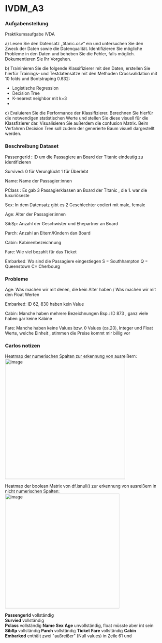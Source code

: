 # IVDM_A3

### Aufgabenstellung ###

Praktikumsaufgabe IVDA


a) Lesen Sie den Datensatz „titanic.csv“ ein und untersuchen Sie den Zweck der Daten sowie die
Datenqualität. Identifizieren Sie mögliche Probleme in den Daten und beheben Sie die Fehler, falls
möglich. Dokumentieren Sie Ihr Vorgehen.

b) Traininieren Sie die folgende Klassifizierer mit den Daten, erstellen Sie hierfür Trainings- und
Testdatensätze mit den Methoden Crossvalidation mit 10 folds und Bootstraping 0.632:
- Logistische Regression
- Decision Tree
- K-nearest neighbor mit k=3
- 
c) Evaluieren Sie die Performance der Klassifizierer. Berechnen Sie hierfür die notwendigen
statistischen Werte und stellen Sie diese visuell für die Klassfizierer dar. Visualisieren Sie außerdem
die confusion Matrix. Beim Verfahren Decision Tree soll zudem der generierte Baum visuell
dargestellt werden.

### Beschreibung Dataset ###

PassengerId : ID um die Passagiere an Board der Titanic eindeutig zu identifizieren

Survived: 0 für Verunglückt 1 für Überlebt

Name: Name der Passagier:innen

PClass : Es gab 3 Passagierklassen an Board der Titanic , die 1. war die luxuriöseste

Sex: In dem Datensatz gibt es 2 Geschlechter codiert mit male, female

Age: Alter der Passagier:innen

SibSp: Anzahl der Geschwister und Ehepartner an Board 

Parch: Anzahl an Eltern/Kindern dan Board

Cabin: Kabinenbezeichnung

Fare: Wie viel bezahlt für das Ticket

Embarked: Wo sind die Passagiere eingestiegen S = Southhampton Q = Queenstown C= Cherbourg





### Probleme ###

Age: Was machen wir mit denen, die kein Alter haben / Was machen wir mit den Float Werten

Embarked: ID 62, 830 haben kein Value

Cabin: Manche haben mehrere Bezeichnungen Bsp.: ID 873 , ganz viele haben gar keine Kabine

Fare: Manche haben keine Values bzw. 0 Values (ca.20), Integer und Float Werte, welche Einheit , stimmen die Preise kommt mir billig vor


### Carlos notizen ###

Heatmap der numerischen Spalten zur erkennung von ausreißern:  
<img width="397" alt="image" src="https://github.com/lynx5001/IVDM_A3/assets/105308348/fc945123-7951-4521-be1e-fe8fe6f9d955">

Heatmap der boolean Matrix von df.isnull() zur erkennung von ausreißern in nicht numerischen Spalten:  
<img width="378" alt="image" src="https://github.com/lynx5001/IVDM_A3/assets/105308348/8e53036d-857b-4295-9c09-314943317113">

**PassengerId** vollständig  
**Survied** vollständig  
**Pclass** vollständig
**Name**
**Sex**
**Age** unvollständig, float müsste aber int sein
**SibSp** vollständig
**Parch** vollständig
**Ticket** 
**Fare** vollständig
**Cabin** 
**Embarked** enthält zwei "außreißer" (Null values) in Zeile 61 und 


